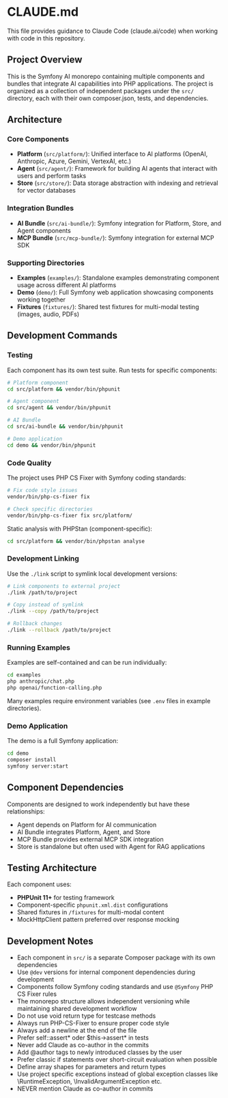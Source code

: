 # CLAUDE.md

This file provides guidance to Claude Code (claude.ai/code) when working with code in this repository.

## Project Overview

This is the Symfony AI monorepo containing multiple components and bundles that integrate AI capabilities into PHP applications. The project is organized as a collection of independent packages under the `src/` directory, each with their own composer.json, tests, and dependencies.

## Architecture

### Core Components
- **Platform** (`src/platform/`): Unified interface to AI platforms (OpenAI, Anthropic, Azure, Gemini, VertexAI, etc.)
- **Agent** (`src/agent/`): Framework for building AI agents that interact with users and perform tasks
- **Store** (`src/store/`): Data storage abstraction with indexing and retrieval for vector databases

### Integration Bundles
- **AI Bundle** (`src/ai-bundle/`): Symfony integration for Platform, Store, and Agent components
- **MCP Bundle** (`src/mcp-bundle/`): Symfony integration for external MCP SDK

### Supporting Directories
- **Examples** (`examples/`): Standalone examples demonstrating component usage across different AI platforms
- **Demo** (`demo/`): Full Symfony web application showcasing components working together
- **Fixtures** (`fixtures/`): Shared test fixtures for multi-modal testing (images, audio, PDFs)

## Development Commands

### Testing
Each component has its own test suite. Run tests for specific components:
```bash
# Platform component
cd src/platform && vendor/bin/phpunit

# Agent component  
cd src/agent && vendor/bin/phpunit

# AI Bundle
cd src/ai-bundle && vendor/bin/phpunit

# Demo application
cd demo && vendor/bin/phpunit
```

### Code Quality
The project uses PHP CS Fixer with Symfony coding standards:
```bash
# Fix code style issues
vendor/bin/php-cs-fixer fix

# Check specific directories
vendor/bin/php-cs-fixer fix src/platform/
```

Static analysis with PHPStan (component-specific):
```bash
cd src/platform && vendor/bin/phpstan analyse
```

### Development Linking
Use the `./link` script to symlink local development versions:
```bash
# Link components to external project
./link /path/to/project

# Copy instead of symlink
./link --copy /path/to/project

# Rollback changes
./link --rollback /path/to/project
```

### Running Examples
Examples are self-contained and can be run individually:
```bash
cd examples
php anthropic/chat.php
php openai/function-calling.php
```

Many examples require environment variables (see `.env` files in example directories).

### Demo Application
The demo is a full Symfony application:
```bash
cd demo
composer install
symfony server:start
```

## Component Dependencies

Components are designed to work independently but have these relationships:
- Agent depends on Platform for AI communication
- AI Bundle integrates Platform, Agent, and Store
- MCP Bundle provides external MCP SDK integration
- Store is standalone but often used with Agent for RAG applications

## Testing Architecture

Each component uses:
- **PHPUnit 11+** for testing framework
- Component-specific `phpunit.xml.dist` configurations
- Shared fixtures in `/fixtures` for multi-modal content
- MockHttpClient pattern preferred over response mocking

## Development Notes

- Each component in `src/` is a separate Composer package with its own dependencies
- Use `@dev` versions for internal component dependencies during development
- Components follow Symfony coding standards and use `@Symfony` PHP CS Fixer rules
- The monorepo structure allows independent versioning while maintaining shared development workflow
- Do not use void return type for testcase methods
- Always run PHP-CS-Fixer to ensure proper code style
- Always add a newline at the end of the file
- Prefer self::assert* oder $this->assert* in tests
- Never add Claude as co-author in the commits
- Add @author tags to newly introduced classes by the user
- Prefer classic if statements over short-circuit evaluation when possible
- Define array shapes for parameters and return types
- Use project specific exceptions instead of global exception classes like \RuntimeException, \InvalidArgumentException etc.
- NEVER mention Claude as co-author in commits